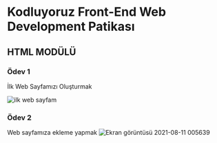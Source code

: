 # Kodluyoruz Front-End Web Development Patikası 
## HTML MODÜLÜ

### Ödev 1
İlk Web Sayfamızı Oluşturmak

![ilk web sayfam](https://user-images.githubusercontent.com/86794562/128625112-d1e39b4f-e614-44f9-b927-585adc7a6970.png)

### Ödev 2
Web sayfamıza ekleme yapmak 
![Ekran görüntüsü 2021-08-11 005639](https://user-images.githubusercontent.com/86794562/128940432-71655700-1106-4fce-a7cd-22b6c1d53f20.png)

